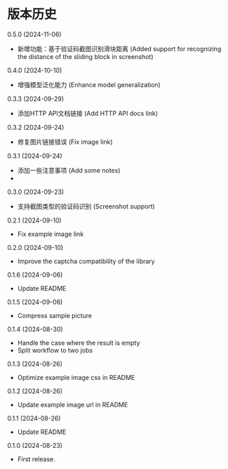 
# 版本历史

0.5.0 (2024-11-06)
* 新增功能：基于验证码截图识别滑块距离 (Added support for recognizing the distance of the sliding block in screenshot)

0.4.0 (2024-10-10)
* 增强模型泛化能力 (Enhance model generalization)

0.3.3 (2024-09-29)
* 添加HTTP API文档链接 (Add HTTP API docs link)

0.3.2 (2024-09-24)
* 修复图片链接错误 (Fix image link)

0.3.1 (2024-09-24)
* 添加一些注意事项 (Add some notes)
* 
0.3.0 (2024-09-23)
* 支持截图类型的验证码识别 (Screenshot support)

0.2.1 (2024-09-10)
* Fix example image link

0.2.0 (2024-09-10)
* Improve the captcha compatibility of the library

0.1.6 (2024-09-06)
* Update README

0.1.5 (2024-09-06)
* Compress sample picture

0.1.4 (2024-08-30)
* Handle the case where the result is empty
* Split workflow to two jobs

0.1.3 (2024-08-26)

* Optimize example image css in README

0.1.2 (2024-08-26)

* Update example image url in README

0.1.1 (2024-08-26)

* Update README

0.1.0 (2024-08-23)

* First release.